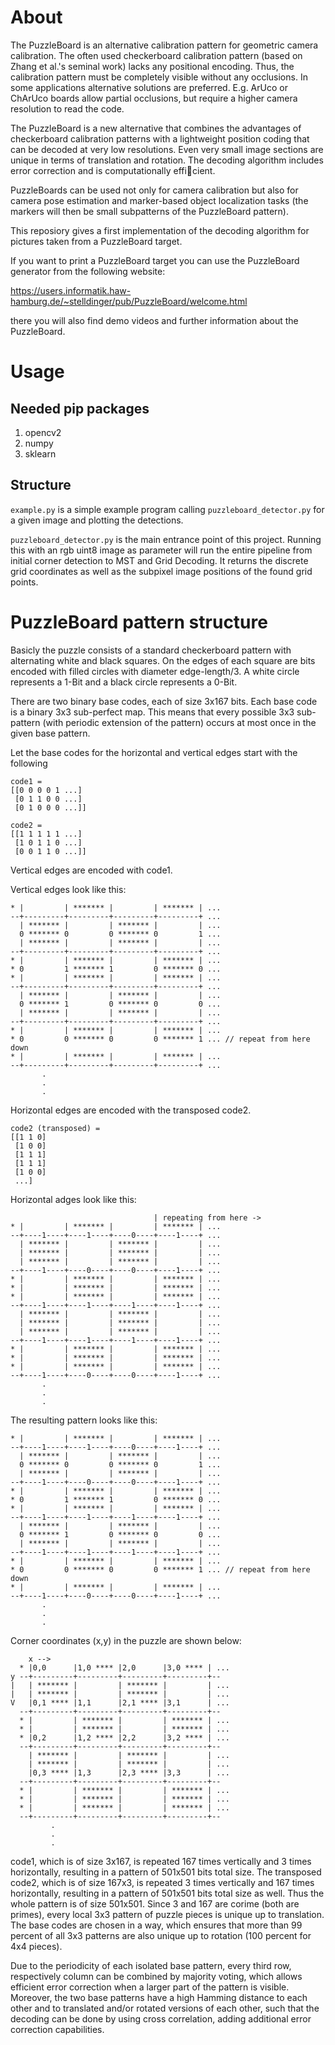 # About

The PuzzleBoard is an alternative calibration pattern for geometric camera calibration. The often used checkerboard calibration pattern (based on Zhang et al.'s seminal work) lacks any positional encoding. Thus, the calibration pattern must be completely visible without any occlusions. In some applications alternative solutions are preferred. E.g. ArUco or ChArUco boards allow partial occlusions, but require a higher camera resolution to read the code.

The PuzzleBoard is a new alternative that combines the advantages of checkerboard calibration patterns with a lightweight position coding that can be decoded at very low resolutions. Even very small image sections are unique in terms of translation and rotation. The decoding algorithm includes error correction and is computationally efficient.

PuzzleBoards can be used not only for camera calibration but also for camera pose estimation and marker-based object localization tasks (the markers will then be small subpatterns of the PuzzleBoard pattern).

This reposiory gives a first implementation of the decoding algorithm for pictures taken from a PuzzleBoard target.

If you want to print a PuzzleBoard target you can use the PuzzleBoard generator from the following website:

https://users.informatik.haw-hamburg.de/~stelldinger/pub/PuzzleBoard/welcome.html

there you will also find demo videos and further information about the PuzzleBoard.

# Usage

## Needed pip packages
1. opencv2
2. numpy
3. sklearn

## Structure
`example.py` is a simple example program calling `puzzleboard_detector.py` for a given image and plotting the detections.

`puzzleboard_detector.py` is the main entrance point of this project. 
Running this with an rgb uint8 image as parameter will run the entire pipeline from initial corner detection to MST and Grid Decoding. 
It returns the discrete grid coordinates as well as the subpixel image positions of the found grid points.

# PuzzleBoard pattern structure
Basicly the puzzle consists of a standard checkerboard pattern with alternating white and black squares.
On the edges of each square are bits encoded with filled circles with diameter edge-length/3.
A white circle represents a 1-Bit and a black circle represents a 0-Bit.

There are two binary base codes, each of size 3x167 bits. Each base code is a binary 3x3 sub-perfect map. This means that every possible 3x3 sub-pattern (with periodic extension of the pattern) occurs at most once in the given base pattern.

Let the base codes for the horizontal and vertical edges start with the following
```
code1 = 
[[0 0 0 0 1 ...]
 [0 1 1 0 0 ...]
 [0 1 0 0 0 ...]]

code2 = 
[[1 1 1 1 1 ...]
 [1 0 1 1 0 ...]
 [0 0 1 1 0 ...]]
```

Vertical edges are encoded with code1.

Vertical edges look like this:
```
* |         | ******* |         | ******* | ...
--+---------+---------+---------+---------+ ...
  | ******* |         | ******* |         | ...
  0 ******* 0         0 ******* 0         1 ...
  | ******* |         | ******* |         | ...
--+---------+---------+---------+---------+ ...
* |         | ******* |         | ******* | ...
* 0         1 ******* 1         0 ******* 0 ...
* |         | ******* |         | ******* | ...
--+---------+---------+---------+---------+ ...
  | ******* |         | ******* |         | ...
  0 ******* 1         0 ******* 0         0 ...
  | ******* |         | ******* |         | ...
--+---------+---------+---------+---------+ ...
* |         | ******* |         | ******* | ...
* 0         0 ******* 0         0 ******* 1 ... // repeat from here down
* |         | ******* |         | ******* | ...
--+---------+---------+---------+---------+ ...
       .
       .
       .
```

Horizontal edges are encoded with the transposed code2.
```
code2 (transposed) = 
[[1 1 0]
 [1 0 0]
 [1 1 1]
 [1 1 1]
 [1 0 0]
 ...]
```

Horizontal adges look like this:
```                              
                                | repeating from here ->
* |         | ******* |         | ******* | ...
--+----1----+----1----+----0----+----1----+ ...
  | ******* |         | ******* |         | ...
  | ******* |         | ******* |         | ...
  | ******* |         | ******* |         | ...
--+----1----+----0----+----0----+----1----+ ...
* |         | ******* |         | ******* | ...
* |         | ******* |         | ******* | ...
* |         | ******* |         | ******* | ...
--+----1----+----1----+----1----+----1----+ ...
  | ******* |         | ******* |         | ...
  | ******* |         | ******* |         | ...
  | ******* |         | ******* |         | ...
--+----1----+----1----+----1----+----1----+ ...
* |         | ******* |         | ******* | ...
* |         | ******* |         | ******* | ...
* |         | ******* |         | ******* | ...
--+----1----+----0----+----0----+----1----+ ...
       .
       .
       .
```

The resulting pattern looks like this:

```
* |         | ******* |         | ******* | ...
--+----1----+----1----+----0----+----1----+ ...
  | ******* |         | ******* |         | ...
  0 ******* 0         0 ******* 0         1 ...
  | ******* |         | ******* |         | ...
--+----1----+----0----+----0----+----1----+ ...
* |         | ******* |         | ******* | ...
* 0         1 ******* 1         0 ******* 0 ...
* |         | ******* |         | ******* | ...
--+----1----+----1----+----1----+----1----+ ...
  | ******* |         | ******* |         | ...
  0 ******* 1         0 ******* 0         0 ...
  | ******* |         | ******* |         | ...
--+----1----+----1----+----1----+----1----+ ...
* |         | ******* |         | ******* | ...
* 0         0 ******* 0         0 ******* 1 ... // repeat from here down
* |         | ******* |         | ******* | ...
--+----1----+----0----+----0----+----1----+ ...
       .
       .
       .
```

Corner coordinates (x,y) in the puzzle are shown below:
```
    x -->
  * |0,0      |1,0 **** |2,0      |3,0 **** | ...
y --+---------+---------+---------+---------+--
|   | ******* |         | ******* |         | ...
|   | ******* |         | ******* |         | ...
V   |0,1 **** |1,1      |2,1 **** |3,1      | ...
  --+---------+---------+---------+---------+--
  * |         | ******* |         | ******* | ...
  * |         | ******* |         | ******* | ...
  * |0,2      |1,2 **** |2,2      |3,2 **** | ...
  --+---------+---------+---------+---------+--
    | ******* |         | ******* |         | ...
    | ******* |         | ******* |         | ...
    |0,3 **** |1,3      |2,3 **** |3,3      | ...
  --+---------+---------+---------+---------+--
  * |         | ******* |         | ******* | ...
  * |         | ******* |         | ******* | ...
  * |         | ******* |         | ******* | ...
  --+---------+---------+---------+---------+--
         .
         .
         .
```

code1, which is of size 3x167, is repeated 167 times vertically and 3 times horizontally, resulting in a pattern of 501x501 bits total size. The transposed code2, which is of size 167x3, is repeated 3 times vertically and 167 times horizontally, resulting in a pattern of 501x501 bits total size as well. Thus the whole pattern is of size 501x501. Since 3 and 167 are corime (both are primes), every local 3x3 pattern of puzzle pieces is unique up to translation. The base codes are chosen in a way, which ensures that more than 99 percent of all 3x3 patterns are also unique up to rotation (100 percent for 4x4 pieces).

Due to the periodicity of each isolated base pattern, every third row, respectively column can be combined by majority voting, which allows efficient error correction when a larger part of the pattern is visible. Moreover, the two base patterns have a high Hamming distance to each other and to translated and/or rotated versions of each other, such that the decoding can be done by using cross correlation, adding additional error correction capabilities.
